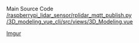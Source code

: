 Main Source Code <br>
[/raspberrypi_lidar_sensor/rplidar_mqtt_publish.py](https://github.com/0712023/rplidar_three/blob/main/raspberrypi_lidar_sensor/rplidar_mqtt_publish.py) <br>
[/3D_modeling_vue_cli/src/views/3D_Modeling.vue](https://github.com/0712023/rplidar_three/blob/main/3D_modeling_vue_cli/src/views/3D_Modeling.vue) <br>

[Imgur](https://i.imgur.com/SFWIYoN.gifv)
